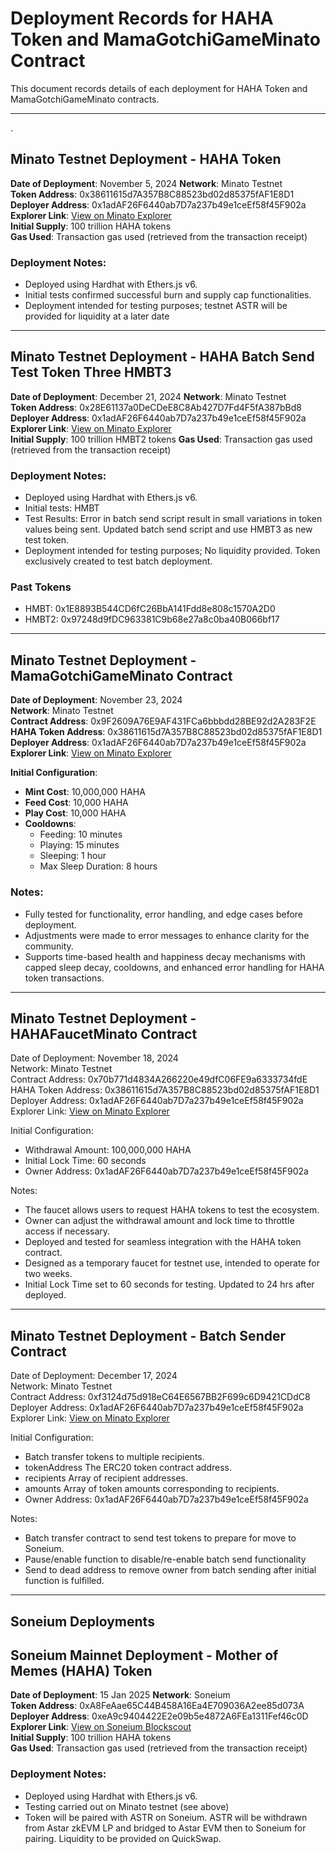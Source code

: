 # Deployment Records for HAHA Token and MamaGotchiGameMinato Contract

This document records details of each deployment for HAHA Token and MamaGotchiGameMinato contracts.

---

.

## Minato Testnet Deployment - HAHA Token

**Date of Deployment**: November 5, 2024
**Network**: Minato Testnet  
**Token Address**: 0x38611615d7A357B8C88523bd02d85375fAF1E8D1  
**Deployer Address**: 0x1adAF26F6440ab7D7a237b49e1ceEf58f45F902a  
**Explorer Link**: [View on Minato Explorer](https://soneium-minato.blockscout.com/token/0x38611615d7A357B8C88523bd02d85375fAF1E8D1?tab=contract)  
**Initial Supply**: 100 trillion HAHA tokens  
**Gas Used**: Transaction gas used (retrieved from the transaction receipt)

### Deployment Notes:

- Deployed using Hardhat with Ethers.js v6.
- Initial tests confirmed successful burn and supply cap functionalities.
- Deployment intended for testing purposes; testnet ASTR will be provided for liquidity at a later date

---

## Minato Testnet Deployment - HAHA Batch Send Test Token Three HMBT3

**Date of Deployment**: December 21, 2024
**Network**: Minato Testnet  
**Token Address**: 0x28E61137a0DeCDeE8C8Ab427D7Fd4F5fA387bBd8  
**Deployer Address**: 0x1adAF26F6440ab7D7a237b49e1ceEf58f45F902a  
**Explorer Link**: [View on Minato Explorer](https://soneium-minato.blockscout.com/token/0x28E61137a0DeCDeE8C8Ab427D7Fd4F5fA387bBd8?tab=contract)  
**Initial Supply**: 100 trillion HMBT2 tokens
**Gas Used**: Transaction gas used (retrieved from the transaction receipt)

### Deployment Notes:

- Deployed using Hardhat with Ethers.js v6.
- Initial tests: HMBT
- Test Results: Error in batch send script result in small variations in token values being sent. Updated batch send script and use HMBT3 as new test token.
- Deployment intended for testing purposes; No liquidity provided. Token exclusively created to test batch deployment.

### Past Tokens

- HMBT: 0x1E8893B544CD6fC26BbA141Fdd8e808c1570A2D0
- HMBT2: 0x97248d9fDC963381C9b68e27a8c0ba40B066bf17

---

## Minato Testnet Deployment - MamaGotchiGameMinato Contract

**Date of Deployment**: November 23, 2024  
**Network**: Minato Testnet  
**Contract Address**: 0x9F2609A76E9AF431FCa6bbbdd28BE92d2A283F2E  
**HAHA Token Address**: 0x38611615d7A357B8C88523bd02d85375fAF1E8D1  
**Deployer Address**: 0x1adAF26F6440ab7D7a237b49e1ceEf58f45F902a  
**Explorer Link**: [View on Minato Explorer](https://soneium-minato.blockscout.com/address/0x9F2609A76E9AF431FCa6bbbdd28BE92d2A283F2E?tab=contract)

**Initial Configuration**:

- **Mint Cost**: 10,000,000 HAHA
- **Feed Cost**: 10,000 HAHA
- **Play Cost**: 10,000 HAHA
- **Cooldowns**:
  - Feeding: 10 minutes
  - Playing: 15 minutes
  - Sleeping: 1 hour
  - Max Sleep Duration: 8 hours

### Notes:

- Fully tested for functionality, error handling, and edge cases before deployment.
- Adjustments were made to error messages to enhance clarity for the community.
- Supports time-based health and happiness decay mechanisms with capped sleep decay, cooldowns, and enhanced error handling for HAHA token transactions.

---

## Minato Testnet Deployment - HAHAFaucetMinato Contract

Date of Deployment: November 18, 2024  
Network: Minato Testnet  
Contract Address: 0x70b771d4834A266220e49dfC06FE9a6333734fdE  
HAHA Token Address: 0x38611615d7A357B8C88523bd02d85375fAF1E8D1  
Deployer Address: 0x1adAF26F6440ab7D7a237b49e1ceEf58f45F902a  
Explorer Link: [View on Minato Explorer](https://soneium-minato.blockscout.com/address/0x70b771d4834A266220e49dfC06FE9a6333734fdE?tab=contract)

Initial Configuration:

- Withdrawal Amount: 100,000,000 HAHA
- Initial Lock Time: 60 seconds
- Owner Address: 0x1adAF26F6440ab7D7a237b49e1ceEf58f45F902a

Notes:

- The faucet allows users to request HAHA tokens to test the ecosystem.
- Owner can adjust the withdrawal amount and lock time to throttle access if necessary.
- Deployed and tested for seamless integration with the HAHA token contract.
- Designed as a temporary faucet for testnet use, intended to operate for two weeks.
- Initial Lock Time set to 60 seconds for testing. Updated to 24 hrs after deployed.

---

## Minato Testnet Deployment - Batch Sender Contract

Date of Deployment: December 17, 2024  
Network: Minato Testnet  
Contract Address: 0xf3124d75d918eC64E6567BB2F699c6D9421CDdC8
Deployer Address: 0x1adAF26F6440ab7D7a237b49e1ceEf58f45F902a  
Explorer Link: [View on Minato Explorer](https://soneium-minato.blockscout.com/address/0xf3124d75d918eC64E6567BB2F699c6D9421CDdC8?tab=contract)

Initial Configuration:

- Batch transfer tokens to multiple recipients.
- tokenAddress The ERC20 token contract address.
- recipients Array of recipient addresses.
- amounts Array of token amounts corresponding to recipients.
- Owner Address: 0x1adAF26F6440ab7D7a237b49e1ceEf58f45F902a

Notes:

- Batch transfer contract to send test tokens to prepare for move to Soneium.
- Pause/enable function to disable/re-enable batch send functionality
- Send to dead address to remove owner from batch sending after initial function is fulfilled.

---

## Soneium Deployments

## Soneium Mainnet Deployment - Mother of Memes (HAHA) Token

**Date of Deployment**: 15 Jan 2025
**Network**: Soneium  
**Token Address**: 0xA8FeAae65C44B458A16Ea4E709036A2ee85d073A  
**Deployer Address**: 0xeA9c9404422E2e09b5e4872A6FEa1311Fef46c0D  
**Explorer Link**: [View on Soneium Blockscout](https://soneium.blockscout.com/token/0xA8FeAae65C44B458A16Ea4E709036A2ee85d073A)  
**Initial Supply**: 100 trillion HAHA tokens  
**Gas Used**: Transaction gas used (retrieved from the transaction receipt)

### Deployment Notes:

- Deployed using Hardhat with Ethers.js v6.
- Testing carried out on Minato testnet (see above)
- Token will be paired with ASTR on Soneium. ASTR will be withdrawn from Astar zkEVM LP and bridged to Astar EVM then to Soneium for pairing. Liquidity to be provided on QuickSwap.
